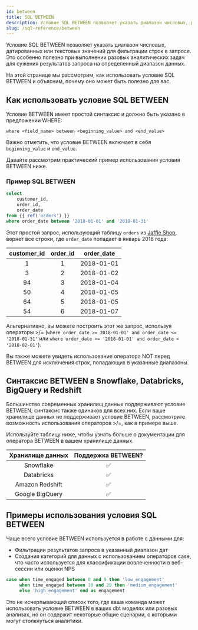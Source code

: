 ```yaml
---
id: between
title: SQL BETWEEN
description: Условие SQL BETWEEN позволяет указать диапазон числовых, датированных или текстовых значений для фильтрации строк в запросе.
slug: /sql-reference/between
---
```


<head>
    <title>Работа с оператором SQL BETWEEN</title>
</head>

Условие SQL BETWEEN позволяет указать диапазон числовых, датированных или текстовых значений для фильтрации строк в запросе. Это особенно полезно при выполнении разовых аналитических задач для сужения результатов запроса на определенный диапазон данных.

На этой странице мы рассмотрим, как использовать условие SQL BETWEEN и объясним, почему оно может быть полезно для вас.

## Как использовать условие SQL BETWEEN

Условие BETWEEN имеет простой синтаксис и должно быть указано в предложении WHERE:

`where <field_name> between <beginning_value> and <end_value>`

Важно отметить, что условие BETWEEN включает в себя `beginning_value` и `end_value`.

Давайте рассмотрим практический пример использования условия BETWEEN ниже.

### Пример SQL BETWEEN

```sql
select
    customer_id,
    order_id,
    order_date
from {{ ref('orders') }}
where order_date between '2018-01-01' and '2018-01-31'
```

Этот простой запрос, использующий таблицу `orders` из [Jaffle Shop](https://github.com/dbt-labs/jaffle_shop), вернет все строки, где `order_date` попадает в январь 2018 года:

| **customer_id** | **order_id** | **order_date** |
|:---:|:---:|:---:|
| 1 | 1 | 2018-01-01 |
| 3 | 2 | 2018-01-02 |
| 94 | 3 | 2018-01-04 |
| 50 | 4 | 2018-01-05 |
| 64 | 5 | 2018-01-05 |
| 54 | 6 | 2018-01-07 |

Альтернативно, вы можете построить этот же запрос, используя операторы >/= (`where order_date >= 2018-01-01' and order_date <= '2018-01-31'` или `where order_date >= '2018-01-01' and order_date < '2018-02-01'`).

Вы также можете увидеть использование оператора NOT перед BETWEEN для исключения строк, попадающих в указанные диапазоны.

## Синтаксис BETWEEN в Snowflake, Databricks, BigQuery и Redshift

Большинство современных хранилищ данных поддерживают условие BETWEEN; синтаксис также одинаков для всех них. Если ваше хранилище данных не поддерживает условие BETWEEN, рассмотрите возможность использования операторов >/=, как в примере выше.

Используйте таблицу ниже, чтобы узнать больше о документации для оператора BETWEEN в вашем хранилище данных.

| **Хранилище данных** | **Поддержка BETWEEN?** |
|:---:|:---:|
| Snowflake | ✅ |
| Databricks | ✅ |
| Amazon Redshift | ✅ |
| Google BigQuery | ✅ |

## Примеры использования условия SQL BETWEEN

Чаще всего условие BETWEEN используется в работе с данными для:
- Фильтрации результатов запроса в указанный диапазон дат
- Создания категорий для данных с использованием операторов case, что часто используется для классификации вовлеченности в веб-сессии или оценки NPS

```sql
case when time_engaged between 0 and 9 then 'low_engagement'
     when time_engaged between 10 and 29 then 'medium_engagement'
     else 'high_engagement' end as engagement
```

Это не исчерпывающий список того, где ваша команда может использовать условие BETWEEN в ваших dbt моделях или разовых анализах, но он содержит некоторые общие сценарии, с которыми могут столкнуться аналитики.
